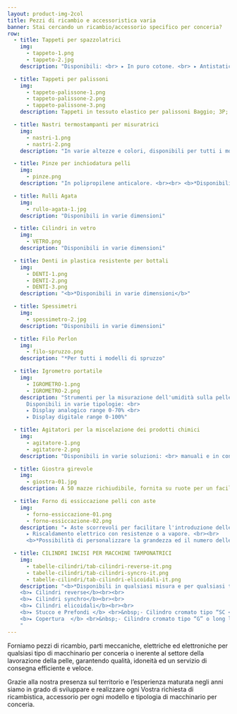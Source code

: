```yaml
---
layout: product-img-2col
title: Pezzi di ricambio e accessoristica varia
banner: Stai cercando un ricambio/accessorio specifico per conceria?
row:
  - title: Tappeti per spazzolatrici
    img:
      - tappeto-1.png
      - tappeto-2.jpg
    description: "Disponibili: <br> ▸ In puro cotone. <br> ▸ Antistatici e antipolvere senza giunture in rilievo."

  - title: Tappeti per palissoni
    img:
      - tappeto-palissone-1.png
      - tappeto-palissone-2.png
      - tappeto-palissone-3.png
    description: Tappeti in tessuto elastico per palissoni Baggio; 3P; Cartigliano ecc. <br><br> <b>*Disponibili in vari materiali e per tutti i modelli di palissone</b>

  - title: Nastri termostampanti per misuratrici
    img:
      - nastri-1.png
      - nastri-2.png
    description: "In varie altezze e colori, disponibili per tutti i modelli di misuratrici."

  - title: Pinze per inchiodatura pelli
    img:
      - pinze.png
    description: "In polipropilene anticalore. <br><br> <b>*Disponibili in varie tipologie e materiali</b>"

  - title: Rulli Agata
    img:
      - rullo-agata-1.jpg
    description: "Disponibili in varie dimensioni"

  - title: Cilindri in vetro
    img:
      - VETRO.png
    description: "Disponibili in varie dimensioni"

  - title: Denti in plastica resistente per bottali
    img:
      - DENTI-1.png
      - DENTI-2.png
      - DENTI-3.png
    description: "<b>*Disponibili in varie dimensioni</b>"

  - title: Spessimetri
    img:
      - spessimetro-2.jpg
    description: "Disponibili in varie dimensioni"

  - title: Filo Perlon
    img:
      - filo-spruzzo.png
    description: "*Per tutti i modelli di spruzzo"

  - title: Igrometro portatile
    img:
      - IGROMETRO-1.png
      - IGROMETRO-2.png
    description: "Strumenti per la misurazione dell'umidità sulla pelle.
      Disponibili in varie tipologie: <br>
      ▸ Display analogico range 0-70% <br>
      ▸ Display digitale range 0-100%"

  - title: Agitatori per la miscelazione dei prodotti chimici
    img:
      - agitatore-1.png
      - agitatore-2.png
    description: "Disponibili in varie soluzioni: <br> manuali e in continuo per fusti o per cisterne."

  - title: Giostra girevole
    img:
      - giostra-01.jpg
    description: A 50 mazze richiudibile, fornita su ruote per un facile spostamento.

  - title: Forno di essiccazione pelli con aste
    img:
      - forno-essiccazione-01.png
      - forno-essiccazione-02.png
    description: "▸ Aste scorrevoli per facilitare l'introduzione delle pelli. <br>
      ▸ Riscaldamento elettrico con resistenze o a vapore. <br><br>
      <b>*Possibilità di personalizzare la grandezza ed il numero delle aste</b>"

  - title: CILINDRI INCISI PER MACCHINE TAMPONATRICI
    img:
      - tabelle-cilindri/tab-cilindri-reverse-it.png
      - tabelle-cilindri/tab-cilindri-syncro-it.png
      - tabelle-cilindri/tab-cilindri-elicoidali-it.png
    description: "<b>*Disponibili in qualsiasi misura e per qualsiasi tipo di macchina</b> <br><br>
    <b>▸ Cilindri reverse</b><br><br>
    <b>▸ Cilindri synchro</b><br><br>
    <b>▸ Cilindri elicoidali</b><br><br>
    <b>▸ Stucco e Prefondi </b> <br>&nbsp;- Cilindro cromato tipo “SC <br>&nbsp;- Cilindro long life tipo “SSLL” 	<br><br>
    <b>▸ Copertura  </b> <br>&nbsp;- Cilindro cromato tipo “G” o long life “GLL” <br>&nbsp;- Cilindro cromato tipo “NP” o long life “NPLL” 	<br><br>
    "
---
```


Forniamo pezzi di ricambio, parti meccaniche, elettriche ed elettroniche per qualsiasi tipo di macchinario per conceria o inerente al settore della lavorazione della pelle, garantendo qualità, idoneità ed un servizio di consegna efficiente e veloce.

Grazie alla nostra presenza sul territorio e l’esperienza maturata negli anni siamo in grado di sviluppare e realizzare ogni Vostra richiesta di ricambistica, accessorio per ogni modello e tipologia di macchinario per conceria.
